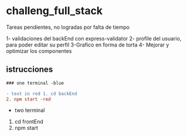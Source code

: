 # challeng_full_stack
Tareas pendientes, no logradas por falta de tiempo

1- validaciones del backEnd con express-validator
2- profile del usuario, para poder editar su perfil
3-Grafico en forma de torta 
4- Mejorar y optimizar los componentes 

## istrucciones
```diff
### one terminal -blue

- text in red 1. cd backEnd
2. npm start -red
```
- two terminal

1. cd frontEnd
2. npm start
